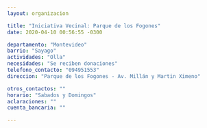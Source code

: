 ```yaml
---
layout: organizacion

title: "Iniciativa Vecinal: Parque de los Fogones"
date: 2020-04-10 00:56:55 -0300

departamento: "Montevideo"
barrio: "Sayago"
actividades: "Olla"
necesidades: "Se reciben donaciones"
telefono_contacto: "094951553"
direccion: "Parque de los Fogones - Av. Millán y Martin Ximeno"

otros_contactos: ""
horario: "Sabados y Domingos"
aclaraciones: ""
cuenta_bancaria: ""

---
```


